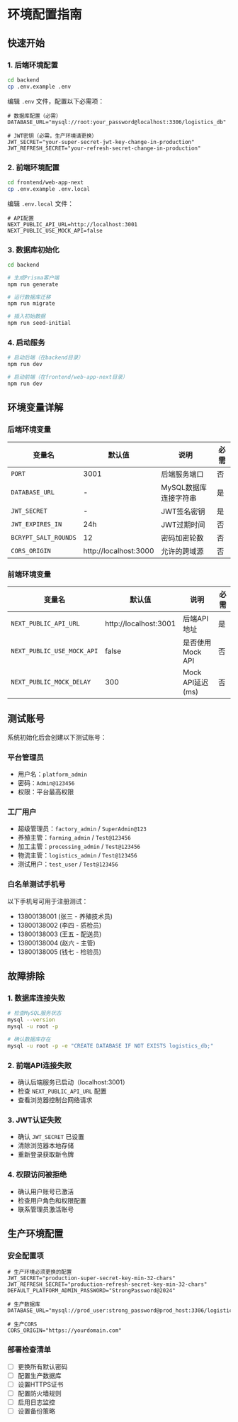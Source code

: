 # 环境配置指南

## 快速开始

### 1. 后端环境配置

```bash
cd backend
cp .env.example .env
```

编辑 `.env` 文件，配置以下必需项：

```env
# 数据库配置（必需）
DATABASE_URL="mysql://root:your_password@localhost:3306/logistics_db"

# JWT密钥（必需，生产环境请更换）
JWT_SECRET="your-super-secret-jwt-key-change-in-production"
JWT_REFRESH_SECRET="your-refresh-secret-change-in-production"
```

### 2. 前端环境配置

```bash
cd frontend/web-app-next
cp .env.example .env.local
```

编辑 `.env.local` 文件：

```env
# API配置
NEXT_PUBLIC_API_URL=http://localhost:3001
NEXT_PUBLIC_USE_MOCK_API=false
```

### 3. 数据库初始化

```bash
cd backend

# 生成Prisma客户端
npm run generate

# 运行数据库迁移
npm run migrate

# 插入初始数据
npm run seed-initial
```

### 4. 启动服务

```bash
# 启动后端（在backend目录）
npm run dev

# 启动前端（在frontend/web-app-next目录）
npm run dev
```

## 环境变量详解

### 后端环境变量

| 变量名 | 默认值 | 说明 | 必需 |
|--------|--------|------|------|
| `PORT` | 3001 | 后端服务端口 | 否 |
| `DATABASE_URL` | - | MySQL数据库连接字符串 | 是 |
| `JWT_SECRET` | - | JWT签名密钥 | 是 |
| `JWT_EXPIRES_IN` | 24h | JWT过期时间 | 否 |
| `BCRYPT_SALT_ROUNDS` | 12 | 密码加密轮数 | 否 |
| `CORS_ORIGIN` | http://localhost:3000 | 允许的跨域源 | 否 |

### 前端环境变量

| 变量名 | 默认值 | 说明 | 必需 |
|--------|--------|------|------|
| `NEXT_PUBLIC_API_URL` | http://localhost:3001 | 后端API地址 | 是 |
| `NEXT_PUBLIC_USE_MOCK_API` | false | 是否使用Mock API | 否 |
| `NEXT_PUBLIC_MOCK_DELAY` | 300 | Mock API延迟(ms) | 否 |

## 测试账号

系统初始化后会创建以下测试账号：

### 平台管理员
- 用户名：`platform_admin`
- 密码：`Admin@123456`
- 权限：平台最高权限

### 工厂用户
- 超级管理员：`factory_admin` / `SuperAdmin@123`
- 养殖主管：`farming_admin` / `Test@123456`
- 加工主管：`processing_admin` / `Test@123456`
- 物流主管：`logistics_admin` / `Test@123456`
- 测试用户：`test_user` / `Test@123456`

### 白名单测试手机号
以下手机号可用于注册测试：
- 13800138001 (张三 - 养殖技术员)
- 13800138002 (李四 - 质检员)
- 13800138003 (王五 - 配送员)
- 13800138004 (赵六 - 主管)
- 13800138005 (钱七 - 检验员)

## 故障排除

### 1. 数据库连接失败
```bash
# 检查MySQL服务状态
mysql --version
mysql -u root -p

# 确认数据库存在
mysql -u root -p -e "CREATE DATABASE IF NOT EXISTS logistics_db;"
```

### 2. 前端API连接失败
- 确认后端服务已启动（localhost:3001）
- 检查 `NEXT_PUBLIC_API_URL` 配置
- 查看浏览器控制台网络请求

### 3. JWT认证失败
- 确认 `JWT_SECRET` 已设置
- 清除浏览器本地存储
- 重新登录获取新令牌

### 4. 权限访问被拒绝
- 确认用户账号已激活
- 检查用户角色和权限配置
- 联系管理员激活账号

## 生产环境配置

### 安全配置项
```env
# 生产环境必须更换的配置
JWT_SECRET="production-super-secret-key-min-32-chars"
JWT_REFRESH_SECRET="production-refresh-secret-key-min-32-chars"
DEFAULT_PLATFORM_ADMIN_PASSWORD="StrongPassword@2024"

# 生产数据库
DATABASE_URL="mysql://prod_user:strong_password@prod_host:3306/logistics_prod"

# 生产CORS
CORS_ORIGIN="https://yourdomain.com"
```

### 部署检查清单
- [ ] 更换所有默认密码
- [ ] 配置生产数据库
- [ ] 设置HTTPS证书
- [ ] 配置防火墙规则
- [ ] 启用日志监控
- [ ] 设置备份策略